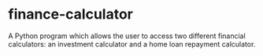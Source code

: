 # finance-calculator
A Python program which allows the user to access two different financial calculators: an investment calculator and a home loan repayment calculator.
